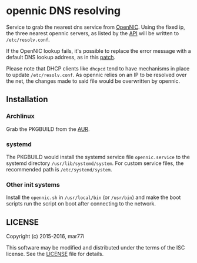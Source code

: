 
# opennic DNS resolving

Service to grab the nearest dns service from [OpenNIC][0].
Using the fixed ip, the three nearest opennic servers, as listed by the [API][1]
will be written to `/etc/resolv.conf`.

If the OpenNIC lookup fails, it's possible to replace the error message with a
default DNS lookup address, as in this [patch][2].

Please note that DHCP clients like `dhcpcd` tend to have mechanisms in place to
update `/etc/resolv.conf`. As opennic relies on an IP to be resolved over
the net, the changes made to said file would be overwritten by opennic.

## Installation

### Archlinux

Grab the PKGBUILD from the [AUR][3].

### systemd

The PKGBUILD would install the systemd service file `opennic.service` to the
systemd directory `/usr/lib/systemd/system`. For custom service files, the
recommended path is `/etc/systemd/system`.

### Other init systems

Install the `opennic.sh` in `/usr/local/bin` (or `/usr/bin`) and make the boot
scripts run the script on boot after connecting to the network.

## LICENSE

Copyright (c) 2015-2016, mar77i <mysatyre at gmail dot com>

This software may be modified and distributed under the terms
of the ISC license.  See the [LICENSE](LICENSE) file for details.

[0]: https://www.opennicproject.org/
[1]: https://api.opennicproject.org/geoip/?resolv
[2]: default_ns.patch
[3]: https://aur.archlinux.org/packages/opennic-git

